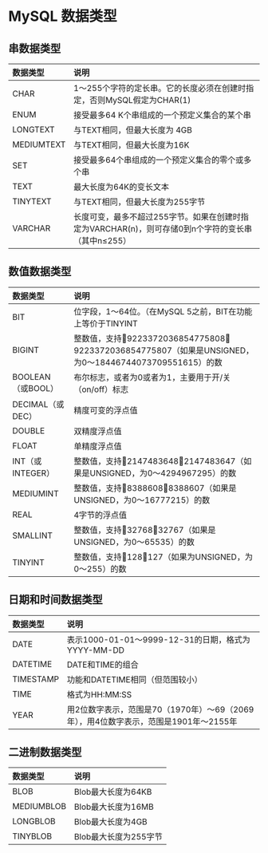 # MySQL 数据类型

## 串数据类型

|数据类型  |说明|
|:---------|:--|
|CHAR      |1～255个字符的定长串。它的长度必须在创建时指定，否则MySQL假定为CHAR(1)|
|ENUM      |接受最多64 K个串组成的一个预定义集合的某个串|
|LONGTEXT  |与TEXT相同，但最大长度为 4GB|
|MEDIUMTEXT|与TEXT相同，但最大长度为16K|
|SET       |接受最多64个串组成的一个预定义集合的零个或多个串|
|TEXT      |最大长度为64K的变长文本|
|TINYTEXT  |与TEXT相同，但最大长度为255字节|
|VARCHAR   |长度可变，最多不超过255字节。如果在创建时指定为VARCHAR(n)，则可存储0到n个字符的变长串（其中n≤255）|

## 数值数据类型

|数据类型         |说明|
|:---------------|:---|
|BIT             |位字段，1～64位。（在MySQL 5之前，BIT在功能上等价于TINYINT|
|BIGINT          |整数值，支持9223372036854775808～9223372036854775807（如果是UNSIGNED，为0～18446744073709551615）的数|
|BOOLEAN（或BOOL）|布尔标志，或者为0或者为1，主要用于开/关（on/off）标志|
|DECIMAL（或DEC） |精度可变的浮点值|
|DOUBLE          |双精度浮点值|
|FLOAT           |单精度浮点值|
|INT（或INTEGER）|整数值，支持2147483648～2147483647（如果是UNSIGNED，为0～4294967295）的数|
|MEDIUMINT     |整数值，支持8388608～8388607（如果是UNSIGNED，为0～16777215）的数|
|REAL|4字节的浮点值|
|SMALLINT        |整数值，支持32768～32767（如果是UNSIGNED，为0～65535）的数|
|TINYINT         |整数值，支持128～127（如果为UNSIGNED，为0～255）的数|

## 日期和时间数据类型

|数据类型  |说明|
|:--------|:---|
|DATE     |表示1000-01-01～9999-12-31的日期，格式为YYYY-MM-DD|
|DATETIME |DATE和TIME的组合|
|TIMESTAMP|功能和DATETIME相同（但范围较小）|
|TIME     |格式为HH:MM:SS|
|YEAR     |用2位数字表示，范围是70（1970年）～69（2069年），用4位数字表示，范围是1901年～2155年|

## 二进制数据类型

|数据类型   |说明|
|:---------|:---|
|BLOB      |Blob最大长度为64KB|
|MEDIUMBLOB|Blob最大长度为16MB|
|LONGBLOB  |Blob最大长度为4GB|
|TINYBLOB  |Blob最大长度为255字节|